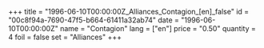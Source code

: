 +++
title = "1996-06-10T00:00:00Z_Alliances_Contagion_[en]_false"
id = "00c8f94a-7690-47f5-b664-61411a32ab74"
date = "1996-06-10T00:00:00Z"
name = "Contagion"
lang = ["en"]
price = "0.50"
quantity = 4
foil = false
set = "Alliances"
+++
